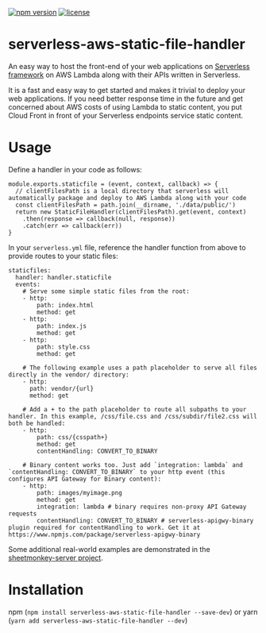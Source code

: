 [![npm version](https://badge.fury.io/js/serverless-aws-static-file-handler.svg)](https://badge.fury.io/js/serverless-aws-static-file-handler)
[![license](https://img.shields.io/npm/l/serverless-aws-static-file-handler.svg)](https://www.npmjs.com/package/serverless-aws-static-file-handler)

# serverless-aws-static-file-handler
An easy way to host the front-end of your web applications on [Serverless framework](https://github.com/serverless/serverless) on AWS Lambda along with their APIs written in Serverless. 

It is a fast and easy way to get started and makes it trivial to deploy your web applications. If you need better response time in the future and get concerned about AWS costs of using Lambda to static content, you put Cloud Front in front of your Serverless endpoints service static content.

# Usage

Define a handler in your code as follows:


    module.exports.staticfile = (event, context, callback) => {
      // clientFilesPath is a local directory that serverless will automatically package and deploy to AWS Lambda along with your code
      const clientFilesPath = path.join(__dirname, './data/public/')
      return new StaticFileHandler(clientFilesPath).get(event, context)
        .then(response => callback(null, response))
        .catch(err => callback(err))
    }

In your `serverless.yml` file, reference the handler function from above to provide routes to your static files:


    staticfiles:
      handler: handler.staticfile
      events:
        # Serve some simple static files from the root:
        - http:
            path: index.html
            method: get
        - http:
            path: index.js
            method: get
        - http:
            path: style.css
            method: get
        
        # The following example uses a path placeholder to serve all files directly in the vendor/ directory:
        - http:
          path: vendor/{url}
          method: get
        
        # Add a + to the path placeholder to route all subpaths to your handler. In this example, /css/file.css and /css/subdir/file2.css will both be handled:
        - http:
            path: css/{csspath+}
            method: get
            contentHandling: CONVERT_TO_BINARY        
        
        # Binary content works too. Just add `integration: lambda` and `contentHandling: CONVERT_TO_BINARY` to your http event (this configures API Gateway for Binary content):
        - http:
            path: images/myimage.png
            method: get
            integration: lambda # binary requires non-proxy API Gateway requests
            contentHandling: CONVERT_TO_BINARY # serverless-apigwy-binary plugin required for contentHandling to work. Get it at https://www.npmjs.com/package/serverless-apigwy-binary


Some additional real-world examples are demonstrated in the [sheetmonkey-server project](https://github.com/activescott/sheetmonkey-server).

# Installation
npm (`npm install serverless-aws-static-file-handler --save-dev`) or yarn (`yarn add serverless-aws-static-file-handler --dev`)
